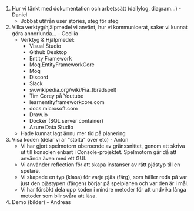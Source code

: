 1. Hur vi tänkt med dokumentation och arbetssätt (dailylog, diagram...) - Daniel
   * Jobbat utifrån user stories, steg för steg
2. Vilka verktyg/hjälpmedel vi använt, hur vi kommunicerat, saker vi kunnat göra annorlunda... - Cecilia
   * Verktyg & Hjälpmedel:
     * Visual Studio
     * Github Desktop
     * Entity Framework
     * Moq.EntityFrameworkCore
     * Moq
     * Discord
     * Slack
     * sv.wikipedia.org/wiki/Fia_(brädspel)
     * Tim Corey på Youtube
     * learnentityframeworkcore.com
     * docs.microsoft.com
     * Draw.io
     * Docker (SQL server container)
     * Azure Data Studio
   * Hade kunnat lagt ännu mer tid på planering
3. Visa koden (delar vi är "stolta" över etc) - Anton
   * Vi har gjort spelmotorn oberoende av gränssnittet, genom att skriva ut till konsolen enbart i Console-projektet. Spelmotorn går då att använda även med ett GUI.
   * Vi använder reflection för att skapa instanser av rätt pjästyp till en spelare.
   * Vi skapade en typ (klass) för varje pjäs (färg), som håller reda på var just den pjästypen (färgen) börjar på spelplanen och var den är i mål.
   * Vi har försökt dela upp koden i mindre metoder för att undvika långa metoder som blir svåra att läsa.
4. Demo (bilder) - Andreas